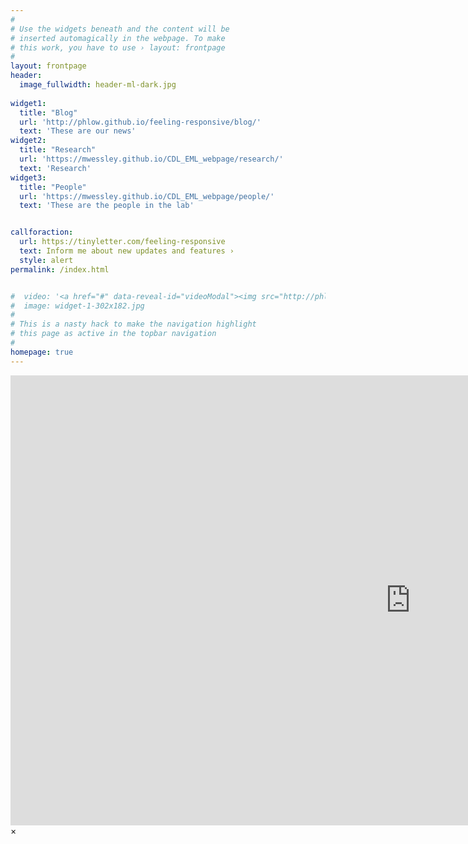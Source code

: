 ```yaml
---
#
# Use the widgets beneath and the content will be
# inserted automagically in the webpage. To make
# this work, you have to use › layout: frontpage
#
layout: frontpage
header:
  image_fullwidth: header-ml-dark.jpg
  
widget1:
  title: "Blog"
  url: 'http://phlow.github.io/feeling-responsive/blog/'
  text: 'These are our news'
widget2:
  title: "Research"
  url: 'https://mwessley.github.io/CDL_EML_webpage/research/'
  text: 'Research'
widget3:
  title: "People"
  url: 'https://mwessley.github.io/CDL_EML_webpage/people/'
  text: 'These are the people in the lab'


callforaction:
  url: https://tinyletter.com/feeling-responsive
  text: Inform me about new updates and features ›
  style: alert
permalink: /index.html


#  video: '<a href="#" data-reveal-id="videoModal"><img src="http://phlow.github.io/feeling-responsive/images/start-video-feeling-responsive-302x182.jpg" width="302" height="182" alt=""/></a>'
#  image: widget-1-302x182.jpg
#
# This is a nasty hack to make the navigation highlight
# this page as active in the topbar navigation
#
homepage: true
---
```


<div id="videoModal" class="reveal-modal large" data-reveal="">
  <div class="flex-video widescreen vimeo" style="display: block;">
    <iframe width="1280" height="720" src="https://www.youtube.com/embed/3b5zCFSmVvU" frameborder="0" allowfullscreen></iframe>
  </div>
  <a class="close-reveal-modal">&#215;</a>
</div>
